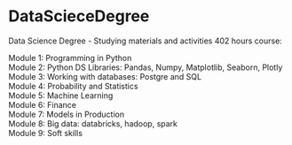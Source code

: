 # DataScieceDegree
Data Science Degree - Studying materials and activities
402 hours course:

Module 1: Programming in Python <br>
Module 2: Python DS Libraries: Pandas, Numpy, Matplotlib, Seaborn, Plotly<br>
Module 3: Working with databases: Postgre and SQL<br>
Module 4: Probability and Statistics<br>
Module 5: Machine Learning<br>
Module 6: Finance<br>
Module 7: Models in Production<br>
Module 8: Big data: databricks, hadoop, spark  <br>
Module 9: Soft skills<br>
